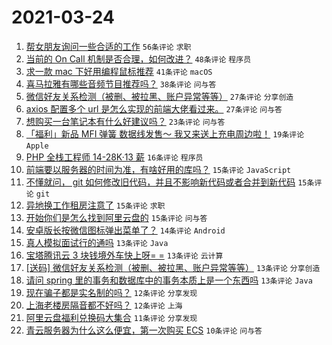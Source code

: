 # 2021-03-24

1. [帮女朋友询问一些合适的工作](https://www.v2ex.com/t/764478) `56条评论` `求职`
1. [当前的 On Call 机制是否合理，如何改进？](https://www.v2ex.com/t/764466) `48条评论` `程序员`
1. [求一款 mac 下好用编程鼠标推荐](https://www.v2ex.com/t/764509) `41条评论` `macOS`
1. [喜马拉雅有哪些音频节目推荐吗？](https://www.v2ex.com/t/764483) `38条评论` `问与答`
1. [微信好友关系检测（被删、被拉黑、账户异常等等）](https://www.v2ex.com/t/764563) `27条评论` `分享创造`
1. [axios 配置多个 url 是怎么实现的前端大佬看过来。](https://www.v2ex.com/t/764524) `27条评论` `问与答`
1. [想购买一台笔记本有什么好建议吗？](https://www.v2ex.com/t/764465) `23条评论` `问与答`
1. [「福利」新品 MFI 弹簧 数据线发售～ 我又来送上充电周边啦！](https://www.v2ex.com/t/764624) `19条评论` `Apple`
1. [PHP 全栈工程师 14-28K·13 薪](https://www.v2ex.com/t/764601) `16条评论` `程序员`
1. [前端要以服务器的时间为准，有啥好用的库吗？](https://www.v2ex.com/t/764592) `15条评论` `JavaScript`
1. [不懂就问， git 如何修改旧代码，并且不影响新代码或者合并到新代码](https://www.v2ex.com/t/764574) `15条评论` `git`
1. [异地换工作租房注意了](https://www.v2ex.com/t/764547) `15条评论` `求职`
1. [开始你们是怎么找到阿里云盘的](https://www.v2ex.com/t/764470) `15条评论` `问与答`
1. [安卓版长按微信图标弹出菜单了？](https://www.v2ex.com/t/764504) `14条评论` `Android`
1. [真人模拟面试行的通吗](https://www.v2ex.com/t/764545) `13条评论` `Java`
1. [宝塔腾讯云 3 块钱境外车快上呀= =](https://www.v2ex.com/t/764519) `13条评论` `云计算`
1. [[送码] 微信好友关系检测（被删、被拉黑、账户异常等等）](https://www.v2ex.com/t/764482) `13条评论` `分享创造`
1. [请问 spring 里的事务和数据库中的事务本质上是一个东西吗](https://www.v2ex.com/t/764475) `13条评论` `Java`
1. [现在骗子都是实名制的吗？](https://www.v2ex.com/t/764618) `12条评论` `分享发现`
1. [上海老楼房隔音都不好吗？](https://www.v2ex.com/t/764521) `12条评论` `上海`
1. [阿里云盘福利兑换码大集合](https://www.v2ex.com/t/764540) `11条评论` `分享发现`
1. [青云服务器为什么这么便宜，第一次购买 ECS](https://www.v2ex.com/t/764591) `10条评论` `问与答`

